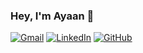 ### Hey, I'm Ayaan 👋 

[![Gmail](https://img.shields.io/static/v1?label=&message=Gmail&color=%23EA4335&style=for-the-badge&logo=Gmail&logoColor=white)](mailto:ayaanzaveri08@gmail.com)
[![LinkedIn](https://img.shields.io/static/v1?label=&message=LinkedIn&color=%230A66C2&style=for-the-badge&logo=LinkedIn&logoColor=white)](https://www.linkedin.com/in/ayaan-zaveri-a0511b1a7/)
[![GitHub](https://img.shields.io/static/v1?label=&message=GitHub&color=%23181717&style=for-the-badge&logo=GitHub&logoColor=white)](https://github.com/AyaanZaveri?tab=repositories)
